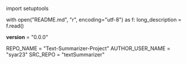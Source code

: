 import setuptools

with open("README.md", "r", encoding="utf-8") as f:
long_description = f.read()

__version__ = "0.0.0"

REPO_NAME = "Text-Summarizer-Project"
AUTHOR_USER_NAME = "syar23"
SRC_REPO = "textSummarizer"
